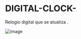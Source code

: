 # DIGITAL-CLOCK-

Relogio digital que se atualiza .

![image](https://user-images.githubusercontent.com/99758327/196704280-1a9193b1-d99a-4b31-9015-810b31a7700f.png)

